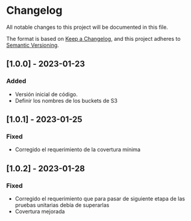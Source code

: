 # Changelog
All notable changes to this project will be documented in this file.

The format is based on [Keep a Changelog](https://keepachangelog.com/en/1.0.0/),
and this project adheres to [Semantic Versioning](https://semver.org/spec/v2.0.0.html).

## [1.0.0] - 2023-01-23
### Added
- Versión inicial de código.
- Definir los nombres de los buckets de S3

## [1.0.1] - 2023-01-25
### Fixed
- Corregido el requerimiento de la covertura mínima

## [1.0.2] - 2023-01-28
### Fixed
- Corregido el requerimiento que para pasar de siguiente etapa de las pruebas unitarias debía de superarlas
- Covertura mejorada